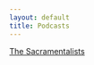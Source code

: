 ```yaml
---
layout: default
title: Podcasts
---
```

[The Sacramentalists](https://anchor.fm/the-sacramentalists)
